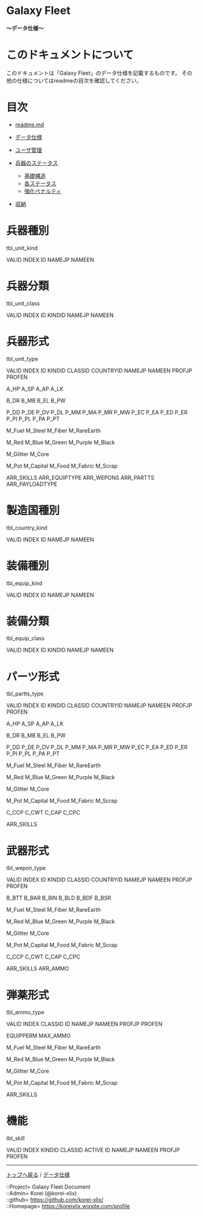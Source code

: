 # Galaxy Fleet
**～データ仕様～**  


# このドキュメントについて <a name="aHowto"></a>
このドキュメントは「Galaxy Fleet」のデータ仕様を記載するものです。
その他の仕様についてはreadmeの目次を確認してください。


# 目次 <a name="aMokuji"></a>
* [readme.md](/readme.md)
* [データ仕様](/data/readme.md)

* [ユーザ管理](#aUserAdmin)

* [兵器のステータス](#aStatusOfUnit)
	* [基礎構造](#aFoundationStructure)
	* [各ステータス](#aEachStatus)
	* [強化ペナルティ](#aPenalty)

* [収納](#aStorage)



# 兵器種別
tbl_unit_kind

VALID
INDEX
ID
NAMEJP
NAMEEN



# 兵器分類
tbl_unit_class

VALID
INDEX
ID
KINDID
NAMEJP
NAMEEN



# 兵器形式
tbl_unit_type

VALID
INDEX
ID
KINDID
CLASSID
COUNTRYID
NAMEJP
NAMEEN
PROFJP
PROFEN

A_HP
A_SP
A_AP
A_LK

B_DR
B_MB
B_EL
B_PW

P_DD
P_DE
P_DV
P_DL
P_MM
P_MA
P_MR
P_MW
P_EC
P_EA
P_ED
P_ER
P_PI
P_PL
P_PA
P_PT

M_Fuel
M_Steel
M_Fiber
M_RareEarth

M_Red
M_Blue
M_Green
M_Purple
M_Black

M_Glitter
M_Core

M_Pot
M_Capital
M_Food
M_Fabric
M_Scrap

ARR_SKILLS
ARR_EQUIPTYPE
ARR_WEPONS
ARR_PARTTS
ARR_PAYLOADTYPE



# 製造国種別
tbl_country_kind

VALID
INDEX
ID
NAMEJP
NAMEEN



# 装備種別
tbl_equip_kind

VALID
INDEX
ID
NAMEJP
NAMEEN



# 装備分類
tbl_equip_class

VALID
INDEX
ID
KINDID
NAMEJP
NAMEEN



# パーツ形式
tbl_partts_type

VALID
INDEX
ID
KINDID
CLASSID
COUNTRYID
NAMEJP
NAMEEN
PROFJP
PROFEN

A_HP
A_SP
A_AP
A_LK

B_DR
B_MB
B_EL
B_PW

P_DD
P_DE
P_DV
P_DL
P_MM
P_MA
P_MR
P_MW
P_EC
P_EA
P_ED
P_ER
P_PI
P_PL
P_PA
P_PT

M_Fuel
M_Steel
M_Fiber
M_RareEarth

M_Red
M_Blue
M_Green
M_Purple
M_Black

M_Glitter
M_Core

M_Pot
M_Capital
M_Food
M_Fabric
M_Scrap

C_CCP
C_CWT
C_CAP
C_CPC

ARR_SKILLS



# 武器形式
tbl_wepon_type

VALID
INDEX
ID
KINDID
CLASSID
COUNTRYID
NAMEJP
NAMEEN
PROFJP
PROFEN

B_BTT
B_BAR
B_BIN
B_BLD
B_BDF
B_BSR

M_Fuel
M_Steel
M_Fiber
M_RareEarth

M_Red
M_Blue
M_Green
M_Purple
M_Black

M_Glitter
M_Core

M_Pot
M_Capital
M_Food
M_Fabric
M_Scrap

C_CCP
C_CWT
C_CAP
C_CPC

ARR_SKILLS
ARR_AMMO



# 弾薬形式
tbl_ammo_type

VALID
INDEX
CLASSID
ID
NAMEJP
NAMEEN
PROFJP
PROFEN

EQUIPPERM
MAX_AMMO

M_Fuel
M_Steel
M_Fiber
M_RareEarth

M_Red
M_Blue
M_Green
M_Purple
M_Black

M_Glitter
M_Core

M_Pot
M_Capital
M_Food
M_Fabric
M_Scrap

ARR_SKILLS



# 機能
tbl_skill

VALID
INDEX
KINDID
CLASSID
ACTIVE
ID
NAMEJP
NAMEEN
PROFJP
PROFEN



***
[トップへ戻る](/readme.md) / [データ仕様](/data/readme.md)  
  
::Project= Galaxy Fleet Document  
::Admin= Korei (@korei-xlix)  
::github= https://github.com/korei-xlix/  
::Homepage= https://koreixlix.wixsite.com/profile  
